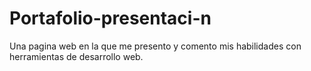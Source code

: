 # Portafolio-presentaci-n
Una pagina web en la que me presento y comento mis habilidades con herramientas de desarrollo web.
